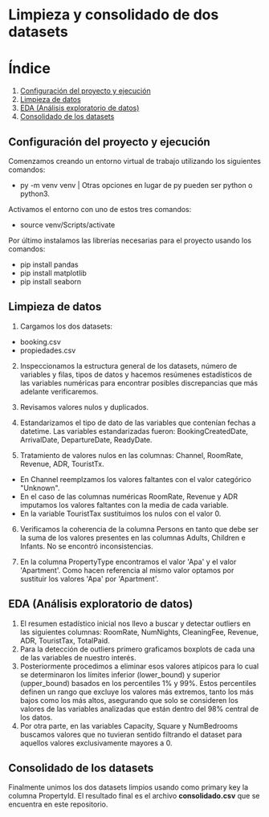 # Limpieza y consolidado de dos datasets

# Índice

1. [Configuración del proyecto y ejecución](#configuración-del-proyecto-y-ejecución)
2. [Limpieza de datos](#limpieza-de-datos)
3. [EDA (Análisis exploratorio de datos)](#eda-análisis-exploratorio-de-datos)
1. [Consolidado de los datasets](#consolidado-de-los-datasets)

## Configuración del proyecto y ejecución

Comenzamos creando un entorno virtual de trabajo utilizando los siguientes comandos:

- py -m venv venv | Otras opciones en lugar de py pueden ser python o python3.

Activamos el entorno con uno de estos tres comandos:

- source venv/Scripts/activate

Por último instalamos las librerías necesarias para el proyecto usando los comandos:
- pip install pandas
- pip install matplotlib
- pip install seaborn

## Limpieza de datos

1) Cargamos los dos datasets: 

- booking.csv
- propiedades.csv

2) Inspeccionamos la estructura general de los datasets, número de variables y filas, tipos de datos y hacemos resúmenes estadísticos de las variables numéricas para encontrar posibles discrepancias que más adelante verificaremos.

3) Revisamos valores nulos y duplicados. 

4) Estandarizamos el tipo de dato de las variables que contenían fechas a datetime. Las variables estandarizadas fueron: BookingCreatedDate, ArrivalDate, DepartureDate, ReadyDate.

5) Tratamiento de valores nulos en las columnas: Channel, RoomRate, Revenue, ADR, TouristTx.

- En Channel reemplzamos los valores faltantes con el valor categórico "Unknown".
- En el caso de las columnas numéricas RoomRate, Revenue y ADR imputamos los valores faltantes con la media de cada variable. 
- En la variable TouristTax sustituimos los nulos con el valor 0.

6) Verificamos la coherencia de la columna Persons en tanto que debe ser la suma de los valores presentes en las columnas Adults, Children e Infants. No se encontró inconsistencias. 

7) En la columna PropertyType encontramos el valor 'Apa' y el valor 'Apartment'. Como hacen referencia al mismo valor optamos por sustituir los valores 'Apa' por 'Apartment'. 

## EDA (Análisis exploratorio de datos)

1) El resumen estadístico inicial nos llevo a buscar y detectar outliers en las siguientes columnas: RoomRate, NumNights, CleaningFee, Revenue, ADR, TouristTax, TotalPaid.  
2) Para la detección de outliers primero graficamos boxplots de cada una de las variables de nuestro interés. 
3) Posteriormente procedimos a eliminar esos valores atípicos para lo cual se determinaron los límites inferior (lower_bound) y superior (upper_bound) basados en los percentiles 1% y 99%. Estos percentiles definen un rango que excluye los valores más extremos, tanto los más bajos como los más altos, asegurando que solo se consideren los valores de las variables analizadas que están dentro del 98% central de los datos.
4) Por otra parte, en las variables Capacity, Square y NumBedrooms buscamos valores que no tuvieran sentido filtrando el dataset para aquellos valores exclusivamente mayores a 0.


## Consolidado de los datasets

Finalmente unimos los dos datasets limpios usando como primary key la columna PropertyId. El resultado final es el archivo **consolidado.csv** que se encuentra en este repositorio. 
